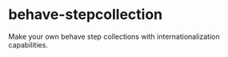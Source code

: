 # behave-stepcollection
Make your own behave step collections with internationalization capabilities.

